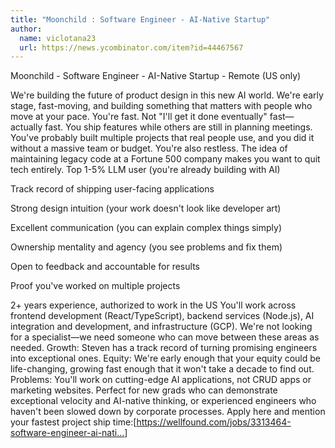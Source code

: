 ```yaml
---
title: "Moonchild : Software Engineer - AI-Native Startup"
author:
  name: viclotana23
  url: https://news.ycombinator.com/item?id=44467567
---
```

Moonchild - Software Engineer - AI-Native Startup - Remote (US only)

We&#x27;re building the future of product design in this new AI world. We&#x27;re early stage, fast-moving, and building something that matters with people who move at your pace.
You&#x27;re fast. Not &quot;I&#x27;ll get it done eventually&quot; fast—actually fast. You ship features while others are still in planning meetings. You&#x27;ve probably built multiple projects that real people use, and you did it without a massive team or budget. You&#x27;re also restless. The idea of maintaining legacy code at a Fortune 500 company makes you want to quit tech entirely.
Top 1-5% LLM user (you&#x27;re already building with AI)

Track record of shipping user-facing applications

Strong design intuition (your work doesn&#x27;t look like developer art)

Excellent communication (you can explain complex things simply)

Ownership mentality and agency (you see problems and fix them)

Open to feedback and accountable for results

Proof you&#x27;ve worked on multiple projects

2+ years experience, authorized to work in the US
You&#x27;ll work across frontend development (React&#x2F;TypeScript), backend services (Node.js), AI integration and development, and infrastructure (GCP). We&#x27;re not looking for a specialist—we need someone who can move between these areas as needed.
Growth: Steven has a track record of turning promising engineers into exceptional ones. Equity: We&#x27;re early enough that your equity could be life-changing, growing fast enough that it won&#x27;t take a decade to find out. Problems: You&#x27;ll work on cutting-edge AI applications, not CRUD apps or marketing websites.
Perfect for new grads who can demonstrate exceptional velocity and AI-native thinking, or experienced engineers who haven&#x27;t been slowed down by corporate processes.
Apply here and mention your fastest project ship time:[<a href="https:&#x2F;&#x2F;wellfound.com&#x2F;jobs&#x2F;3313464-software-engineer-ai-native-startup?utm_campaign=startup_share&amp;utm_content=startup_share_module&amp;utm_medium=social&amp;utm_term=moonchild-2" rel="nofollow">https:&#x2F;&#x2F;wellfound.com&#x2F;jobs&#x2F;3313464-software-engineer-ai-nati...</a>]
<JobApplication />
